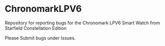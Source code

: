 # ChronomarkLPV6
Repository for reporting bugs for the Chronomark LPV6 Smart Watch from Starfield Constellation Edition

Please Submit bugs under Issues.
